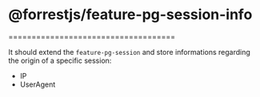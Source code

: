 # @forrestjs/feature-pg-session-info
====================================

It should extend the `feature-pg-session` and store informations regarding the
origin of a specific session:

- IP
- UserAgent
